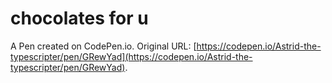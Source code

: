 # chocolates for u

A Pen created on CodePen.io. Original URL: [https://codepen.io/Astrid-the-typescripter/pen/GRewYad](https://codepen.io/Astrid-the-typescripter/pen/GRewYad).

